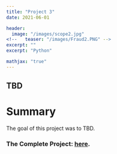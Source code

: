 ```yaml
---
title: "Project 3"
date: 2021-06-01

header:
  image: "/images/scope2.jpg"
<!--   teaser: "/images/Fraud2.PNG" -->
excerpt: ""
excerpt: "Python"

mathjax: "true"
---
```


## TBD

# Summary

The goal of this project was to TBD. 


### The Complete Project: [here](https://github.com/MaryDonovanMartello/).
